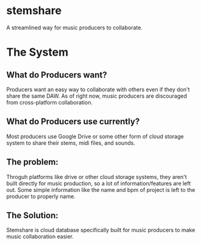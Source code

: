 # stemshare
A streamlined way for music producers to collaborate.

# The System
## What do Producers want?
Producers want an easy way to collaborate with others even if they don't share the same DAW. As of right now, music producers are discouraged from cross-platform collaboration.

## What do Producers use currently?
Most producers use Google Drive or some other form of cloud storage system to share their stems, midi files, and sounds. 

## The problem: 
Throguh platforms like drive or other cloud storage systems, they aren't built directly for music production, so a lot of information/features are left out. Some simple information like the name and bpm of project is left to the producer to properly name. 

## The Solution:
Stemshare is cloud database specifically built for music producers to make music collaboration easier. 

